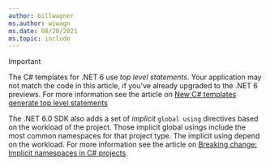 ```yaml
---
author: billwagner
ms.author: wiwagn
ms.date: 08/20/2021
ms.topic: include
---
```

> [!IMPORTANT]
> The C# templates for .NET 6 use *top level statements*. Your application may not match the code in this article, if you've already upgraded to the .NET 6 previews. For more information see the article on [New C# templates generate top level statements](~/docs/core/tutorials/top-level-templates.md)
>
> The .NET 6.0 SDK also adds a set of *implicit* `global using` directives based on the workload of the project. Those implicit global usings include the most common namespaces for that project type. The implicit using depend on the workload. For more information see the article on [Breaking change: Implicit namespaces in C# projects](~/docs/core/compatibility/sdk/6.0/implicit-namespaces.md#new-behavior).
